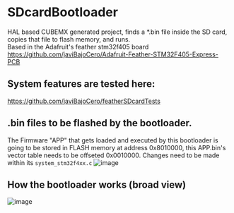 # SDcardBootloader
HAL based CUBEMX generated project, finds a *.bin file inside the SD card, copies that file to flash memory, and runs.    
Based in the Adafruit's feather stm32f405 board  https://github.com/javiBajoCero/Adafruit-Feather-STM32F405-Express-PCB  

## System features are tested here:    
https://github.com/javiBajoCero/featherSDcardTests




## .bin files to be flashed by the bootloader.
The Firmware "APP" that gets loaded and executed by this bootloader is going to be stored in FLASH memory at address 0x8010000, this APP.bin's vector table needs to be offseted 0x0010000.
Changes need to be made within its `system_stm32f4xx.c`
![image](https://user-images.githubusercontent.com/25673527/232601442-1b48b112-e407-4a26-9c20-8e958c538a95.png)

## How the bootloader works (broad view)
![image](https://user-images.githubusercontent.com/25673527/232600822-11da3f84-657a-4a74-abf6-07e3e30ebd21.png)
